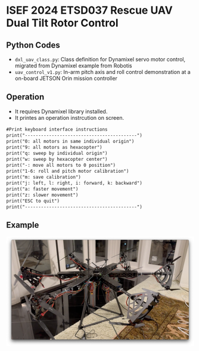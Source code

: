 # ISEF 2024 ETSD037 Rescue UAV Dual Tilt Rotor Control
## Python Codes
- `dxl_uav_class.py`: Class definition for Dynamixel servo motor control, migrated from Dynamixel example from Robotis
- `uav_control_v1.py`: In-arm pitch axis and roll control demonstration at a on-board JETSON Orin mission controller
## Operation
- It requires Dynamixel library installed.
- It printes an operation instrcution on screen.
```
#Print keyboard interface instructions
print("------------------------------------------")
print("0: all motors in same individual origin")
print("9: all motors as hexacopter")
print("q: sweep by individual origin")
print("w: sweep by hexacopter center")
print("-: move all motors to 0 position")
print("1-6: roll and pitch motor calibration")
print("m: save calibration")
print("j: left, l: right, i: forward, k: backward")
print("a: faster movement")
print("z: slower movement")
print("ESC to quit")
print("------------------------------------------")
```
## Example
![sample image](https://github.com/Cinderpe1t/ISEF_UAV_rescue_tilt_rotor/blob/main/Dual-axis%20tilt%20rotor%20test.png)

